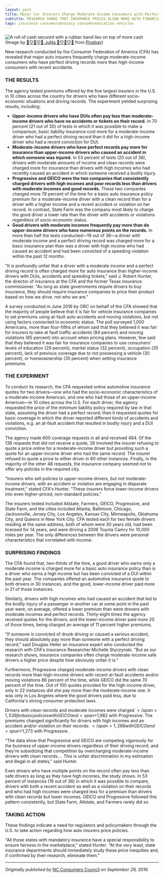 ```yaml
---
layout: post
title: Major Car Insurers Charge Moderate-Income Consumers with Perfect Driving Records More
subtitle: RESEARCH SHOWS THAT INSURANCE PRICES ALIGN MORE WITH FINANCIAL SITUATION THAN ACCIDENT, TICKET HISTORY
tags: insurance consumeradvocacy consumereducation vehicles
---
```

<div>
  <img class="mx-auto w-1/2" src="https://samanthaliskcarson.com/assets/img/cash-roll.jpg" alt="A roll of cash secured with a rubber band lies on top of more cash">
    <figcaption class="text-center">
      (Image by <a href="https://pixabay.com/users/pasja1000-6355831/?utm_source=link-attribution&utm_medium=referral&utm_campaign=image&utm_content=3125419">🌸♡💙♡🌸 Julita 🌸♡💙♡🌸</a> from <a href="https://pixabay.com//?utm_source=link-attribution&utm_medium=referral&utm_campaign=image&utm_content=3125419">Pixabay</a>)
    </figcaption>
</div>

New research conducted by the Consumer Federation of America (CFA) has revealed that major auto insurers frequently charge moderate-income consumers who have perfect driving records more than high-income consumers with recent accidents.

### THE RESULTS

The agency tested premiums offered by the five largest insurers in the U.S. in 10 cities across the country for drivers who have different socio-economic situations and driving records. The experiment yielded surprising results, including:

- **Upper-income drivers who have DUIs often pay less than moderate-income drivers who have no accidents or tickets on their record.** In 70 percent (21 out of 30) of tests in which it was possible to make a comparison, basic liability insurance cost more for a moderate-income driver who had a perfect driving record than it did for a high-income driver who had a recent conviction for DUI.
- **Moderate-income drivers who have perfect records pay more for insurance than upper-income drivers who caused an accident in which someone was injured.** In 53 percent of tests (20 out of 38), drivers with moderate amounts of income and clean records were charged more for insurance than drivers with high incomes who had recently caused an accident in which someone received a bodily injury.
- **Progressive and GEICO were the two companies that consistently charged drivers with high incomes and poor records less than drivers with moderate incomes and good records.** These two companies charged more 78 percent of the time for a basic auto insurance policy premium for a moderate-income driver with a clean record than for a driver with a higher income and a recent accident or violation on her record. In contrast, State Farm was the company most likely to charge the good driver a lower rate than the driver with accidents or violations regardless of socio-economic status.
- **Good drivers with moderate incomes frequently pay more than do upper-income drivers who have numerous points on the records.** In more than half the tests conducted—19 out of 36—a driver with moderate income and a perfect driving record was charged more for a basic insurance plan than was a driver with high income who had caused an accident and had been convicted of a speeding violation within the past 12 months.

"It is profoundly unfair that a driver with a moderate income and a perfect driving record is often charged more for auto insurance than higher-income drivers with DUIs, accidents and speeding tickets," said J. Robert Hunter, the director of insurance at the CFA and the former Texas insurance commissioner. "As long as state governments require drivers to buy insurance, they should require insurance companies to price their product based on how we drive, not who we are."

A survey conducted in June 2016 by ORC on behalf of the CFA showed that the majority of people believe that it is fair for vehicle insurance companies to set premiums using at-fault auto accidents and moving violations, but not using factors connected to economic status. The poll surveyed 1,000 Americans, more than four-fifths of whom said that they believed it was fair for insurers to take at fault traffic accidents (84 percent) and moving violations (85 percent) into account when pricing plans. However, few said that they believed it was fair for insurance companies to use consumers' levels of education (29 percent), marital status (32 percent), occupation (35 percent), lack of previous coverage due to not possessing a vehicle (30 percent), or homeownership (35 percent) when setting insurance premiums.

### THE EXPERIMENT

To conduct its research, the CFA requested online automotive insurance quotes for two drivers—one who had the socio-economic characteristics of a moderate-income American, and one who had those of an upper-income American—in 10 cities across the U.S. For each driver, the agency requested the price of the minimum liability policy required by law in that state, assuming the driver had a perfect record; then it requested quotes for basic coverage in which the driver reported different kinds of accidents and violations, e.g. an at-fault accident that resulted in bodily injury and a DUI conviction.

The agency made 600 coverage requests in all and received 464. Of the 136 requests that did not receive a quote, 28 involved the insurer refusing to quote a price online for a moderate-income driver but providing such a quote for an upper-income driver who had the same record. The insurer refused to quote a price to either driver in 60 other instances. Finally, in the majority of the other 48 requests, the insurance company seemed not to offer any policies in the required city.

"Insurers who sell policies to upper-income drivers, but not moderate-income drivers, with an accident or violation are engaging in disparate treatment," stated CFA's Hunter. "These insurers force lower-income drivers into even higher-priced, non-standard policies."

The insurers tested included Allstate, Farmers, GEICO, Progressive, and State Farm, and the cities included Atlanta, Baltimore, Chicago, Jacksonville, Jersey City, Los Angeles, Kansas City, Minneapolis, Oklahoma City, and Queens in New York City. CFA tested each for two female drivers residing at the same address, both of whom were 30 years old, had been licensed for 14 years, and were driving a 2006 Toyota Camry for 10,000 miles per year. The only differences between the drivers were personal characteristics that correlated with income.

### SURPRISING FINDINGS

The CFA found that, two-thirds of the time, a good driver who earns only a moderate income is charged more for a basic auto insurance policy than is a driver who earns a high income but has been convicted of a DUI within the past year. The companies offered an automotive insurance quote to both drivers in 30 instances, and the good, lower-income driver paid more in 21 of those instances.

Similarly, drivers with high incomes who had caused an accident that led to the bodily injury of a passenger in another car at some point in the past year were, on average, offered a lower premium than were drovers with moderate incomes and perfect records. Thirty-eight times the agency received quotes for the drivers, and the lower-income driver paid more 20 of those times, being charged an average of 11 percent higher premiums.

"If someone is convicted of drunk driving or caused a serious accident, they should absolutely pay more than someone with a perfect driving record," said Douglas Heller an insurance expert who conducted the research with CFA's Insurance Researcher Michelle Styczynski. "But as our research shows, insurance companies often charge moderate-income safe drivers a higher price despite how obviously unfair it is."

Furthermore, Progressive charged moderate-income drivers with clean records more than high-income drivers with recent at-fault accidents and/or moving violations 86 percent of the time, while GEICO did the same 70 percent of the time. Out of 100 quotes provided for the high-income driver, only in 22 instances did she pay more than the moderate-income one. It was only in Los Angeles where the good drivers paid less, due to California's strong consumer protection laws.

Drivers with clean records and moderate incomes were charged <span>$</span>1,539 for basic policies with GEICO and <span>$</span>1,982 with Progressive. The premiums changed significantly for drivers with high incomes and an accident and/or violation on their records: <span>$</span>1,269 with GEICO and <span>$</span>1,273 with Progressive.

"The data show that Progressive and GEICO are competing vigorously for the business of upper-income drivers regardless of their driving record, and they're subsidizing that competition by overcharging moderate-income drivers with clean records.... This is unfair discrimination in my estimation and illegal in all states," said Hunter.

Even drivers who have multiple points on the record often pay less than safe drivers as long as they have high incomes, the study shows. In 53 percent of instances (19 out of 36) in which it was possible to compare, drivers with both a recent accident as well as a violation on their records and who had high incomes were charged less for a premium than drivers with clean records but lower incomes. GEICO and Progressive followed this pattern consistently, but State Farm, Allstate, and Farmers rarely did so.

### TAKING ACTION

These findings indicate a need for regulators and policymakers through the U.S. to take action regarding how auto insurers price policies.

"All those states with mandatory insurance have a special responsibility to ensure fairness in the marketplace," stated Hunter. "At the very least, state insurance departments should immediately study these price inequities and, if confirmed by their research, eliminate them."

***

*Originally published by* [NC Consumers Council](https://web.archive.org/web/20201001073437/https://www.ncconsumer.org/news-articles/major-car-insurers-charge-moderate-income-consumers-with-perfect-driving-records-more.html) *on September 29, 2016.*
